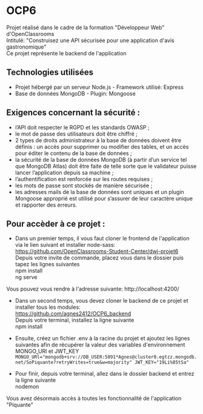 # OCP6 
Projet réalisé dans le cadre de la formation "Développeur Web" d'OpenClassrooms  
Intitulé: "Construisez une API sécurisée pour une application d'avis gastronomique"   
Ce projet représente le backend de l'application  

## Technologies utilisées  
* Projet hébergé par un serveur Node.js - Framework utilisé:  Express
* Base de données MongoDB - Plugin: Mongoose

## Exigences concernant la sécurité :
* l’API doit respecter le RGPD et les standards OWASP ;
* le mot de passe des utilisateurs doit être chiffré ;
* 2 types de droits administrateur à la base de données doivent être définis : un accès
pour supprimer ou modifier des tables, et un accès pour éditer le contenu de la base
de données ;
* la sécurité de la base de données MongoDB (à partir d’un service tel que MongoDB
Atlas) doit être faite de telle sorte que le validateur puisse lancer l’application depuis
sa machine ;
* l’authentification est renforcée sur les routes requises ;
* les mots de passe sont stockés de manière sécurisée ;
* les adresses mails de la base de données sont uniques et un plugin Mongoose
approprié est utilisé pour s’assurer de leur caractère unique et rapporter des erreurs.

## Pour accèder à ce projet :
* Dans un premier temps, il vous faut cloner le frontend de l'application via le lien suivant et installer node-sass:  
https://github.com/OpenClassrooms-Student-Center/dwj-projet6  
Depuis votre invite de commande, placez vous dans le dossier puis tapez les lignes suivantes  
npm install  
ng serve
  
Vous pouvez vous rendre à l'adresse suivante: http://localhost:4200/

* Dans un second temps, vous devez cloner le backend de ce projet et installer tous les modules:  
https://github.com/agnes2412/OCP6_backend  
Depuis votre terminal, installez la ligne suivante  
npm install

* Ensuite, créez un fichier .env à la racine du projet et ajoutez les lignes suivantes afin de récupérer la valeur des variables d'environnement MONGO_URl et JWT_KEY  
`MONGO_URl="mongodb+srv://DB_USER:5891*Agnes@cluster0.egtzz.mongodb.net/SoPiquante?retryWrites=true&w=majority"
JWT_KEY="19Li%85tSa"`

* Pour finir, depuis votre terminal, allez dans le dossier backend et entrez la ligne suivante  
nodemon

Vous avez désormais accès à toutes les fonctionnalité de l'application "Piquante"


